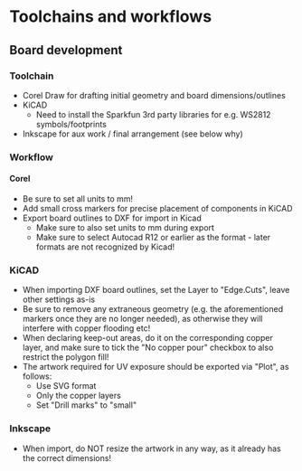 
# Toolchains and workflows

## Board development

### Toolchain

* Corel Draw for drafting initial geometry and board dimensions/outlines
* KiCAD
  * Need to install the Sparkfun 3rd party libraries for e.g. WS2812 symbols/footprints
* Inkscape for aux work / final arrangement (see below why)

### Workflow

#### Corel

* Be sure to set all units to mm!
* Add small cross markers for precise placement of components in KiCAD 
* Export board outlines to DXF for import in Kicad
  * Make sure to also set units to mm during export
  * Make sure to select Autocad R12 or earlier as the format - later formats are not recognized by Kicad!  

### KiCAD

* When importing DXF board outlines, set the Layer to "Edge.Cuts", leave other settings as-is
* Be sure to remove any extraneous geometry (e.g. the aforementioned markers once they are no longer needed), as otherwise
  they will interfere with copper flooding etc!
* When declaring keep-out areas, do it on the corresponding copper layer, and make sure to tick the "No copper pour" checkbox
 to also restrict the polygon fill!
* The artwork required for UV exposure should be exported via "Plot", as follows:
  * Use SVG format
  * Only the copper layers
  * Set "Drill marks" to "small"

### Inkscape

* When import, do NOT resize the artwork in any way, as it already has the correct dimensions!